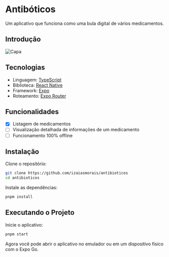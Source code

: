 # Antibóticos

Um aplicativo que funciona como uma bula digital de vários medicamentos.

## Introdução

![Capa](https://github.com/user-attachments/assets/339f7e5b-86c9-4dae-9043-50bb90504c05)

## Tecnologias

- Linguagem: [TypeScript](https://www.typescriptlang.org/)
- Biblioteca: [React Native](https://reactnative.dev/)
- Framework: [Expo](https://expo.dev/)
- Roteamento: [Expo Router](https://expo.github.io/router/)

## Funcionalidades

- [x] Listagem de medicamentos
- [ ] Visualização detalhada de informações de um medicamento
- [ ] Funcionamento 100% offline

## Instalação

Clone o repositório:

```bash
git clone https://github.com/izaiasmorais/antibioticos
cd antibioticos
```

Instale as dependências:

```bash
pnpm install
```

## Executando o Projeto

Inicie o aplicativo:

```bash
pnpm start
```

Agora você pode abrir o aplicativo no emulador ou em um dispositivo físico com o Expo Go.
